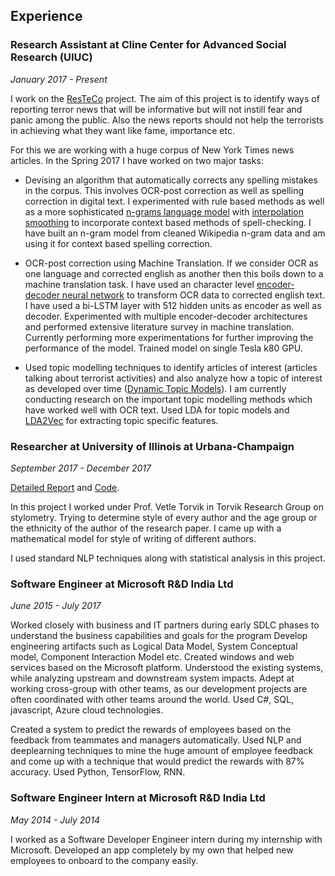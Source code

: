 ## Experience

### Research Assistant at Cline Center for Advanced Social Research (UIUC)
*January 2017 - Present* 

I work on the [ResTeCo](https://clinecenter.illinois.edu/project/NewsAnalytics/responsible-terrorism-coverage-resteco) project. The aim of this project is to identify ways of reporting terror news that will be informative but will not instill fear and panic among the public. Also the news reports should not help the terrorists in achieving what they want like fame, importance etc. 

For this we are working with a huge corpus of New York Times news articles. 
In the Spring 2017 I have worked on two major tasks:
   
   -  Devising an algorithm that automatically corrects any spelling mistakes in the corpus. This involves OCR-post correction as well as spelling correction in digital text. I experimented with rule based methods as well as a more sophisticated [n-grams language model](https://easyintuitions.wordpress.com/2018/07/27/statistical-language-model/) with [interpolation smoothing](https://easyintuitions.wordpress.com/2018/07/27/smoothing-in-n-gram-model/) to incorporate context based methods of spell-checking. I have built an n-gram model from cleaned Wikipedia n-gram data and am using it for context based spelling correction.
   
   -  OCR-post correction using Machine Translation. If we consider OCR as one language and corrected english as another then this boils down to a machine translation task. I have used an character level [encoder-decoder neural network](http://aclweb.org/anthology/I17-1101) to transform OCR data to corrected english text. I have used a bi-LSTM layer with 512 hidden units as encoder as well as decoder. Experimented with multiple encoder-decoder architectures and performed extensive literature survey in machine translation. Currently performing more experimentations for further improving the performance of the model. Trained model on single Tesla k80 GPU.
   
   -  Used topic modelling techniques to identify articles of interest (articles talking about terrorist activities) and also analyze how a topic of interest as developed over time ([Dynamic Topic Models](https://mimno.infosci.cornell.edu/info6150/readings/dynamic_topic_models.pdf)). I am currently conducting research on the important topic modelling methods which have worked well with OCR text. Used LDA for topic models and [LDA2Vec](https://arxiv.org/abs/1605.02019) for extracting topic specific features.
   

### Researcher at University of Illinois at Urbana-Champaign
*September 2017 - December 2017*

[Detailed Report](Readme-style.pdf) and [Code](https://github.com/subhankar-ghosh/UIUC/tree/master/Fall17/Research).

In this project I worked under Prof. Vetle Torvik in Torvik Research Group on stylometry. Trying to determine style of every author and the age group or the ethnicity of the author of the research paper. I came up with a mathematical model for style of writing of different authors. 

   I used standard NLP techniques along with statistical analysis in this project.

### Software Engineer at Microsoft R&D India Ltd
*June 2015 - July 2017*

Worked closely with business and IT partners during early SDLC phases to understand the business capabilities and goals for the program Develop engineering artifacts such as Logical Data Model, System Conceptual model, Component Interaction Model etc. Created windows and web services based on the Microsoft platform. Understood the existing systems, while analyzing upstream and downstream system impacts. Adept at working cross-group with other teams, as our development projects are often coordinated with other teams around the world. Used C#, SQL, javascript, Azure cloud technologies.

   Created a system to predict the rewards of employees based on the feedback from teammates and managers automatically. Used NLP and deeplearning techniques to mine the huge amount of employee feedback and come up with a technique that would predict the rewards with 87% accuracy. Used Python, TensorFlow, RNN.

### Software Engineer Intern at Microsoft R&D India Ltd
*May 2014 - July 2014*

I worked as a Software Developer Engineer intern during my internship with Microsoft. Developed an app completely by my own that helped new employees to onboard to the company easily.
